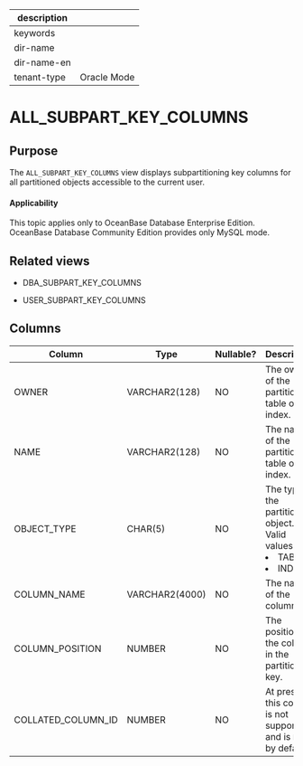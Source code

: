 | description ||
|---|---|
| keywords ||
| dir-name ||
| dir-name-en ||
| tenant-type | Oracle Mode |

# ALL_SUBPART_KEY_COLUMNS

Purpose
-----------

The `ALL_SUBPART_KEY_COLUMNS` view displays subpartitioning key columns for all partitioned objects accessible to the current user.

<main id="notice" >
    <h4>Applicability</h4>
    <p>This topic applies only to OceanBase Database Enterprise Edition. OceanBase Database Community Edition provides only MySQL mode. </p>
  </main>

Related views
-------------

* DBA_SUBPART_KEY_COLUMNS



* USER_SUBPART_KEY_COLUMNS






Columns
----------------------



| **Column** | **Type** | **Nullable?** | **Description** |
|------------------------------------|----------------|----------------|----------------------------------------------------------------------------------------------------------------------------------|
| OWNER | VARCHAR2(128) | NO | The owner of the partitioned table or index. |
| NAME | VARCHAR2(128) | NO | The name of the partitioned table or index. |
| OBJECT_TYPE | CHAR(5) | NO | The type of the partitioned object. Valid values: <li> TABLE   <li> INDEX |
| COLUMN_NAME | VARCHAR2(4000) | NO | The name of the column. |
| COLUMN_POSITION | NUMBER | NO | The position of the column in the partitioning key. |
| COLLATED_COLUMN_ID | NUMBER | NO | At present, this column is not supported and is `NULL` by default. |




